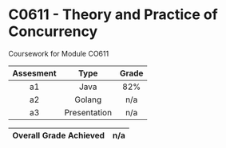 # C0611 - Theory and Practice of Concurrency

Coursework for Module CO611

| Assesment | Type | Grade |
| :---: | :---: | :---: |
|a1|Java|82%|
|a2|Golang|n/a|
|a3|Presentation|n/a|

| Overall Grade Achieved | n/a |
| --- | --- |
